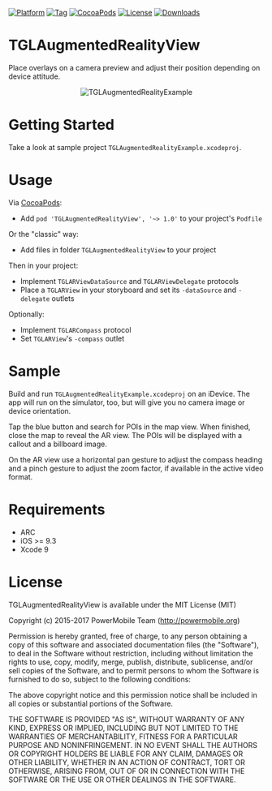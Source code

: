 [![Platform](https://img.shields.io/cocoapods/p/TGLAugmentedRealityView.svg?maxAge=86400)](http://cocoadocs.org/docsets/TGLAugmentedRealityView)
[![Tag](https://img.shields.io/github/tag/gleue/TGLAugmentedRealityView.svg?maxAge=86400)](https://github.com/powermobileteam/TGLAugmentedRealityView/tags)
[![CocoaPods](https://img.shields.io/badge/CocoaPods-compatible-4BC51D.svg?style=flat)](https://cocoapods.org)
[![License](https://img.shields.io/github/license/powermobileteam/TGLAugmentedRealityView.svg?maxAge=86400)](https://opensource.org/licenses/MIT)
[![Downloads](https://img.shields.io/cocoapods/dt/TGLAugmentedRealityView.svg?maxAge=86400)](https://cocoapods.org/pods/TGLAugmentedRealityView)

TGLAugmentedRealityView
=======================

Place overlays on a camera preview and adjust their position depending on device attitude.

<p align="center">
<img src="https://raw.github.com/powermobileteam/TGLAugmentedRealityView/master/Screenshots/TGLAugmentedRealityExample.jpg" alt="TGLAugmentedRealityExample" title="TGLAugmentedRealityExample">
</p>

Getting Started
===============

Take a look at sample project `TGLAugmentedRealityExample.xcodeproj`.

Usage
=====

Via [CocoaPods](http://cocoapods.org):

* Add `pod 'TGLAugmentedRealityView', '~> 1.0'` to your project's `Podfile`

Or the "classic" way:

* Add files in folder `TGLAugmentedRealityView` to your project

Then in your project:

* Implement `TGLARViewDataSource` and `TGLARViewDelegate` protocols
* Place a `TGLARView` in your storyboard and set its `-dataSource` and `-delegate` outlets

Optionally:

* Implement `TGLARCompass` protocol
* Set `TGLARView`'s `-compass` outlet

Sample
======

Build and run `TGLAugmentedRealityExample.xcodeproj` on an iDevice. The app will run on the
simulator, too, but will give you no camera image or device orientation.

Tap the blue button and search for POIs in the map view. When finished, close the map to
reveal the AR view. The POIs will be displayed with a callout and a billboard image.

On the AR view use a horizontal pan gesture to adjust the compass heading and a pinch
gesture to adjust the zoom factor, if available in the active video format.

Requirements
============

* ARC
* iOS >= 9.3
* Xcode 9

License
=======

TGLAugmentedRealityView is available under the MIT License (MIT)

Copyright (c) 2015-2017 PowerMobile Team (http://powermobile.org)

Permission is hereby granted, free of charge, to any person obtaining a copy
of this software and associated documentation files (the "Software"), to deal
in the Software without restriction, including without limitation the rights
to use, copy, modify, merge, publish, distribute, sublicense, and/or sell
copies of the Software, and to permit persons to whom the Software is
furnished to do so, subject to the following conditions:

The above copyright notice and this permission notice shall be included in
all copies or substantial portions of the Software.

THE SOFTWARE IS PROVIDED "AS IS", WITHOUT WARRANTY OF ANY KIND, EXPRESS OR
IMPLIED, INCLUDING BUT NOT LIMITED TO THE WARRANTIES OF MERCHANTABILITY,
FITNESS FOR A PARTICULAR PURPOSE AND NONINFRINGEMENT. IN NO EVENT SHALL THE
AUTHORS OR COPYRIGHT HOLDERS BE LIABLE FOR ANY CLAIM, DAMAGES OR OTHER
LIABILITY, WHETHER IN AN ACTION OF CONTRACT, TORT OR OTHERWISE, ARISING FROM,
OUT OF OR IN CONNECTION WITH THE SOFTWARE OR THE USE OR OTHER DEALINGS IN
THE SOFTWARE.
